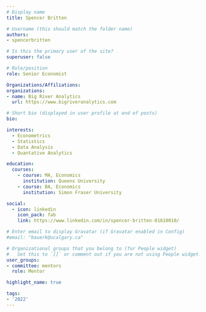 ```yaml
---
# Display name
title: Spencer Britten

# Username (this should match the folder name)
authors:
- spencerbritten

# Is this the primary user of the site?
superuser: false

# Role/position
role: Senior Economist

Organizations/Affiliations:
organizations:
- name: Big River Analytics
  url: https://www.bigriveranalytics.com

# Short bio (displayed in user profile at end of posts)
bio:

interests:
  - Econometrics
  - Statistics
  - Data Analysis
  - Quantative Analytics

education:
  courses:
    - course: MA, Economics
      institution: Queens University
    - course: BA, Economics
      institution: Simon Fraser University

social:
  - icon: linkedin
    icon_pack: fab
    link: https://www.linkedin.com/in/spencer-britten-81610010/

# Enter email to display Gravatar (if Gravatar enabled in Config)
#email: "bauerk@ucalgary.ca"

# Organizational groups that you belong to (for People widget)
#   Set this to `[]` or comment out if you are not using People widget.
user_groups:
- committee: mentors
  role: Mentor

highlight_name: true

tags:
- '2022'
---
```


